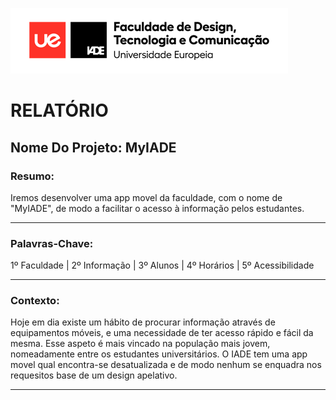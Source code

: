 ![Drag Racing](ue-iade-h75.png)    

# RELATÓRIO

## Nome Do Projeto: MyIADE

### Resumo:

Iremos desenvolver uma app movel da faculdade, com o nome de "MyIADE", de modo a facilitar o acesso à informação pelos estudantes.

* * *

### Palavras-Chave:

1º Faculdade  | 2º Informação | 3º Alunos | 4º Horários | 5º Acessibilidade

* * *

### Contexto:

Hoje em dia existe um hábito de procurar informação através de equipamentos móveis, e uma necessidade de ter acesso rápido e fácil da mesma. Esse aspeto é mais vincado na população mais jovem, nomeadamente entre os estudantes universitários. 
O IADE tem uma app movel qual encontra-se desatualizada e de modo nenhum se enquadra nos requesitos base de um design apelativo.

* * *
